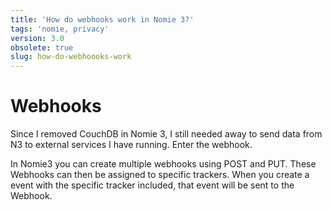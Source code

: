 ```yaml
---
title: 'How do webhooks work in Nomie 3?'
tags: 'nomie, privacy'
version: 3.0
obsolete: true
slug: how-do-webhoooks-work
---
```


# Webhooks

Since I removed CouchDB in Nomie 3, I still needed away to send data from N3 to external services I have running. Enter the webhook.

In Nomie3 you can create multiple webhooks using POST and PUT. These Webhooks can then be assigned to specific trackers. When you create a event with the specific tracker included, that event will be sent to the Webhook.

